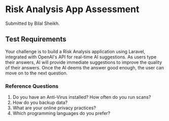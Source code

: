 # Risk Analysis App Assessment

Submitted by Bilal Sheikh.

## Test Requirements
Your challenge is to build a Risk Analysis application using Laravel, integrated with OpenAI's API for real-time AI suggestions. As users type their answers, AI will provide immediate suggestions to improve the quality of their answers. Once the AI deems the answer good enough, the user can move on to the next question.

### Reference Questions
1. Do you have an Anti-Virus installed? How often do you run scans?
2. How do you backup data?
3. What are your online privacy practices?
4. Which programming languages do you prefer?